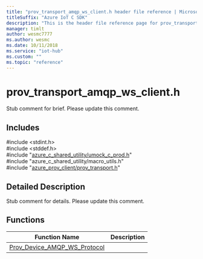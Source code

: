 ```yaml
---                             
title: "prov_transport_amqp_ws_client.h header file reference | Microsoft Docs" 
titleSuffix: "Azure IoT C SDK"            
description: "This is the header file reference page for prov_transport_amqp_ws_client.h in the Azure IoT C SDK. This SDK is used with the Azure IoT Hub and Azure IoT Hub Device Provisioning Service"            
manager: timlt                 
author: wesmc7777              
ms.author: wesmc               
ms.date: 10/11/2018                    
ms.service: "iot-hub"             
ms.custom: ""                
ms.topic: "reference"        
---                            
```


# prov_transport_amqp_ws_client.h 

Stub comment for brief. Please update this comment.

## Includes

\#include <stdint.h>  
\#include <stddef.h>  
\#include "[azure_c_shared_utility/umock_c_prod.h](umock-c-prod-h.md)"  
\#include "azure_c_shared_utility/macro_utils.h"  
\#include "[azure_prov_client/prov_transport.h](prov-transport-h.md)"  

## Detailed Description

Stub comment for details. Please update this comment.

## Functions

Function Name                  | Description                                
--------------------------------|---------------------------------------------
[Prov_Device_AMQP_WS_Protocol](./prov-transport-amqp-ws-client-h/prov-device-amqp-ws-protocol.md)            | 

